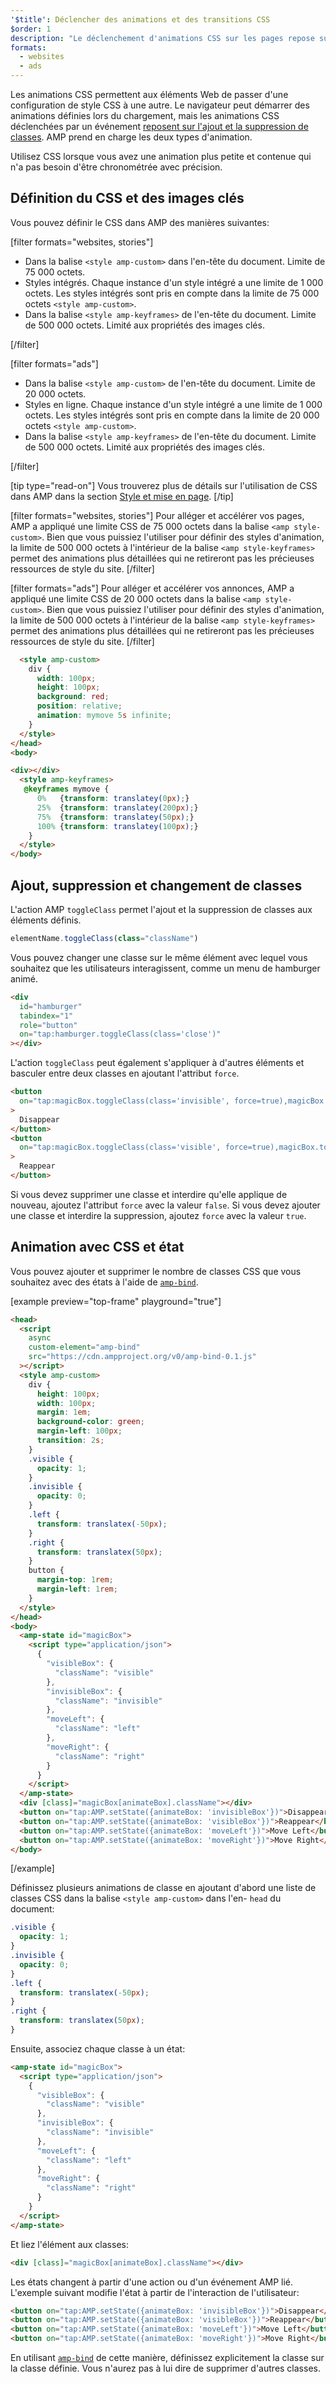 ```yaml
---
'$title': Déclencher des animations et des transitions CSS
$order: 1
description: "Le déclenchement d'animations CSS sur les pages repose sur l'ajout et la suppression de classes, via JavaScript. Vous pouvez obtenir le même comportement sur les pages AMP en utilisant l'action toggleClass ..."
formats:
  - websites
  - ads
---
```


Les animations CSS permettent aux éléments Web de passer d'une configuration de style CSS à une autre. Le navigateur peut démarrer des animations définies lors du chargement, mais les animations CSS déclenchées par un événement [reposent sur l'ajout et la suppression de classes](https://developer.mozilla.org/en-US/docs/Web/CSS/CSS_Animations/Using_CSS_animations). AMP prend en charge les deux types d'animation.

Utilisez CSS lorsque vous avez une animation plus petite et contenue qui n'a pas besoin d'être chronométrée avec précision.

## Définition du CSS et des images clés

Vous pouvez définir le CSS dans AMP des manières suivantes:

[filter formats="websites, stories"]

- Dans la balise `<style amp-custom>` dans l'en-tête du document. Limite de 75 000 octets.
- Styles intégrés. Chaque instance d'un style intégré a une limite de 1 000 octets. Les styles intégrés sont pris en compte dans la limite de 75 000 octets `<style amp-custom>`.
- Dans la balise `<style amp-keyframes>` de l'en-tête du document. Limite de 500 000 octets. Limité aux propriétés des images clés.

[/filter]

[filter formats="ads"]

- Dans la balise `<style amp-custom>` de l'en-tête du document. Limite de 20 000 octets.
- Styles en ligne. Chaque instance d'un style intégré a une limite de 1 000 octets. Les styles intégrés sont pris en compte dans la limite de 20 000 octets `<style amp-custom>`.
- Dans la balise `<style amp-keyframes>` de l'en-tête du document. Limite de 500 000 octets. Limité aux propriétés des images clés.

[/filter]

[tip type="read-on"] Vous trouverez plus de détails sur l'utilisation de CSS dans AMP dans la section [Style et mise en page](../style_and_layout/index.md). [/tip]

[filter formats="websites, stories"] Pour alléger et accélérer vos pages, AMP a appliqué une limite CSS de 75 000 octets dans la balise `<amp style-custom>`. Bien que vous puissiez l'utiliser pour définir des styles d'animation, la limite de 500 000 octets à l'intérieur de la balise `<amp style-keyframes>` permet des animations plus détaillées qui ne retireront pas les précieuses ressources de style du site. [/filter]

[filter formats="ads"] Pour alléger et accélérer vos annonces, AMP a appliqué une limite CSS de 20 000 octets dans la balise `<amp style-custom>`. Bien que vous puissiez l'utiliser pour définir des styles d'animation, la limite de 500 000 octets à l'intérieur de la balise `<amp style-keyframes>` permet des animations plus détaillées qui ne retireront pas les précieuses ressources de style du site. [/filter]

```html
  <style amp-custom>
    div {
      width: 100px;
      height: 100px;
      background: red;
      position: relative;
      animation: mymove 5s infinite;
    }
  </style>
</head>
<body>

<div></div>
  <style amp-keyframes>
   @keyframes mymove {
      0%   {transform: translatey(0px);}
      25%  {transform: translatey(200px);}
      75%  {transform: translatey(50px);}
      100% {transform: translatey(100px);}
    }
  </style>
</body>
```

## Ajout, suppression et changement de classes

L'action AMP `toggleClass` permet l'ajout et la suppression de classes aux éléments définis.

```js
elementName.toggleClass(class="className")
```

Vous pouvez changer une classe sur le même élément avec lequel vous souhaitez que les utilisateurs interagissent, comme un menu de hamburger animé.

```html
<div
  id="hamburger"
  tabindex="1"
  role="button"
  on="tap:hamburger.toggleClass(class='close')"
></div>
```

L'action `toggleClass` peut également s'appliquer à d'autres éléments et basculer entre deux classes en ajoutant l'attribut `force`.

```html
<button
  on="tap:magicBox.toggleClass(class='invisible', force=true),magicBox.toggleClass(class='visible', force=false)"
>
  Disappear
</button>
<button
  on="tap:magicBox.toggleClass(class='visible', force=true),magicBox.toggleClass(class='invisible', force=false)"
>
  Reappear
</button>
```

Si vous devez supprimer une classe et interdire qu'elle applique de nouveau, ajoutez l'attribut `force` avec la valeur `false`. Si vous devez ajouter une classe et interdire la suppression, ajoutez `force` avec la valeur `true`.

## Animation avec CSS et état

Vous pouvez ajouter et supprimer le nombre de classes CSS que vous souhaitez avec des états à l'aide de [`amp-bind`](../../../../documentation/components/reference/amp-bind.md).

[example preview="top-frame" playground="true"]

```html
<head>
  <script
    async
    custom-element="amp-bind"
    src="https://cdn.ampproject.org/v0/amp-bind-0.1.js"
  ></script>
  <style amp-custom>
    div {
      height: 100px;
      width: 100px;
      margin: 1em;
      background-color: green;
      margin-left: 100px;
      transition: 2s;
    }
    .visible {
      opacity: 1;
    }
    .invisible {
      opacity: 0;
    }
    .left {
      transform: translatex(-50px);
    }
    .right {
      transform: translatex(50px);
    }
    button {
      margin-top: 1rem;
      margin-left: 1rem;
    }
  </style>
</head>
<body>
  <amp-state id="magicBox">
    <script type="application/json">
      {
        "visibleBox": {
          "className": "visible"
        },
        "invisibleBox": {
          "className": "invisible"
        },
        "moveLeft": {
          "className": "left"
        },
        "moveRight": {
          "className": "right"
        }
      }
    </script>
  </amp-state>
  <div [class]="magicBox[animateBox].className"></div>
  <button on="tap:AMP.setState({animateBox: 'invisibleBox'})">Disappear</button>
  <button on="tap:AMP.setState({animateBox: 'visibleBox'})">Reappear</button>
  <button on="tap:AMP.setState({animateBox: 'moveLeft'})">Move Left</button>
  <button on="tap:AMP.setState({animateBox: 'moveRight'})">Move Right</button>
</body>
```

[/example]

Définissez plusieurs animations de classe en ajoutant d'abord une liste de classes CSS dans la balise `<style amp-custom>` dans l'en- `head` du document:

```css
.visible {
  opacity: 1;
}
.invisible {
  opacity: 0;
}
.left {
  transform: translatex(-50px);
}
.right {
  transform: translatex(50px);
}
```

Ensuite, associez chaque classe à un état:

```html
<amp-state id="magicBox">
  <script type="application/json">
    {
      "visibleBox": {
        "className": "visible"
      },
      "invisibleBox": {
        "className": "invisible"
      },
      "moveLeft": {
        "className": "left"
      },
      "moveRight": {
        "className": "right"
      }
    }
  </script>
</amp-state>
```

Et liez l'élément aux classes:

```html
<div [class]="magicBox[animateBox].className"></div>
```

Les états changent à partir d'une action ou d'un événement AMP lié. L'exemple suivant modifie l'état à partir de l'interaction de l'utilisateur:

```html
<button on="tap:AMP.setState({animateBox: 'invisibleBox'})">Disappear</button>
<button on="tap:AMP.setState({animateBox: 'visibleBox'})">Reappear</button>
<button on="tap:AMP.setState({animateBox: 'moveLeft'})">Move Left</button>
<button on="tap:AMP.setState({animateBox: 'moveRight'})">Move Right</button>
```

En utilisant [`amp-bind`](../../../../documentation/components/reference/amp-bind.md) de cette manière, définissez explicitement la classe sur la classe définie. Vous n'aurez pas à lui dire de supprimer d'autres classes.

